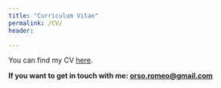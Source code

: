 ```yaml
---
title: "Curriculum Vitae"
permalink: /CV/
header:

---
```


You can find my CV [here](https://orsoromeo.github.io/assets/pdfs/CV_romeo_orsolino_v2.pdf).

**If you want to get in touch with me: orso.romeo@gmail.com**






